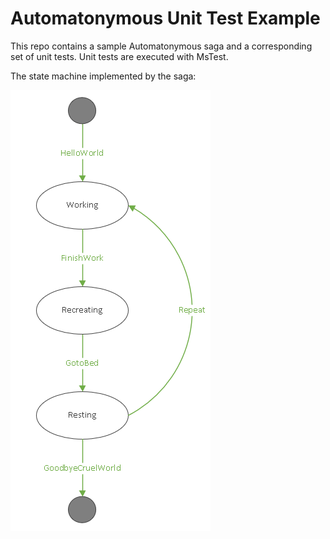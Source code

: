 # Automatonymous Unit Test Example
This repo contains a sample Automatonymous saga and a corresponding set of unit tests.
Unit tests are executed with MsTest.

The state machine implemented by the saga:

![state_machine_illustration](StateMachineExample/LifeMachine.PNG)
